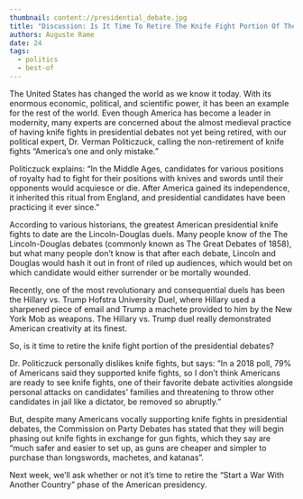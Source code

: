 ```yaml
---
thumbnail: content://presidential_debate.jpg
title: "Discussion: Is It Time To Retire The Knife Fight Portion Of The Presidential Debates?"
authors: Auguste Rame
date: 24
tags:
  - politics
  - best-of
---
```


The United States has changed the world as we know it today. With its enormous economic, political, and scientific power, it has been an example for the rest of the world. Even though America has become a leader in modernity, many experts are concerned about the almost medieval practice of having knife fights in presidential debates not yet being retired, with our political expert, Dr. Verman Politiczuck, calling the non-retirement of knife fights “America’s one and only mistake.”

Politiczuck explains:
“In the Middle Ages, candidates for various positions of royalty had to fight for their positions with knives and swords until their opponents would acquiesce or die. After America gained its independence, it inherited this ritual from England, and presidential candidates have been practicing it ever since.”

According to various historians, the greatest American presidential knife fights to date are the Lincoln-Douglas duels. Many people know of the The Lincoln-Douglas debates (commonly known as The Great Debates of 1858), but what many people don’t know is that after each debate, Lincoln and Douglas would hash it out in front of riled up audiences, which would bet on which candidate would either surrender or be mortally wounded.

Recently, one of the most revolutionary and consequential duels has been the Hillary vs. Trump Hofstra University Duel, where Hillary used a sharpened piece of email and Trump a machete provided to him by the New York Mob as weapons. The Hillary vs. Trump duel really demonstrated American creativity at its finest.

So, is it time to retire the knife fight portion of the presidential debates?

Dr. Politiczuck personally dislikes knife fights, but says:
“In a 2018 poll, 79% of Americans said they supported knife fights, so I don’t think Americans are ready to see knife fights, one of their favorite debate activities alongside personal attacks on candidates’ families and threatening to throw other candidates in jail like a dictator, be removed so abruptly.”

But, despite many Americans vocally supporting knife fights in presidential debates, the Commission on Party Debates has stated that they will begin phasing out knife fights in exchange for gun fights, which they say are “much safer and easier to set up, as guns are cheaper and simpler to purchase than longswords, machetes, and katanas”.

Next week, we’ll ask whether or not it’s time to retire the “Start a War With Another Country” phase of the American presidency.
